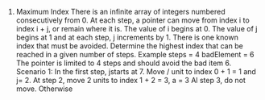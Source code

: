 1. Maximum Index
There is an infinite array of integers numbered consecutively from 0. At each step, a pointer can move from index i to index i + j, or remain where it is. The value of i begins at 0. The value of j begins at 1 and at each step, j increments by 1. There is one known index that must be avoided. Determine the highest index that can be reached in a given number of steps.
Example
steps = 4
badElement = 6
The pointer is limited to 4 steps and should avoid the bad item 6.
    Scenario 1:
    In the first step, jstarts at 7. Move / unit to
index 0 + 1 = 1 and j= 2.
    At step 2, move 2 units to index 1 + 2 = 3, a = 3
    Al step 3, do not move. Otherwise